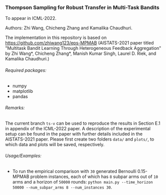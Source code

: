 ### Thompson Sampling for Robust Transfer in Multi-Task Bandits

To appear in ICML-2022.

Authors: Zhi Wang, Chicheng Zhang and Kamalika Chaudhuri.

The implementation in this repository is based on https://github.com/zhiwang123/eps-MPMAB (AISTATS-2021 paper titled 
"Multitask Bandit Learning Through Heterogeneous Feedback Aggregation" by Zhi Wang*, Chicheng Zhang*, Manish Kumar Singh, 
Laurel D. Riek, and Kamalika Chaudhuri.)

###### Required packages:
- numpy
- matplotlib
- pandas

###### Remarks:
The current branch `ts-v` can be used to reproduce the results in Section E.1 in appendix of the ICML-2022 paper.
A description of the experimental setup can be found in the paper with further details included in the AISTATS-2021 paper.
Please first create two folders `data/` and `plots/`, 
to which data and plots will be saved, respectively.

###### Usage/Examples:
- To run the empirical comparison with `30` generated Bernoulli 0.15-MPMAB problem instances, 
 each of which has `8` subpar arms out of `10` arms and a horizon of `50000` rounds:
`python main.py --time_horizon 50000 --num_subpar_arms 8 --num_instances 30`.
